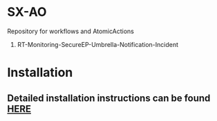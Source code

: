# SX-AO

Repository for workflows and AtomicActions

1. RT-Monitoring-SecureEP-Umbrella-Notification-Incident

# Installation
## Detailed installation instructions can be found [HERE](https://github.com/iberlinson/SX-AO/blob/main/INSTALL.md)
